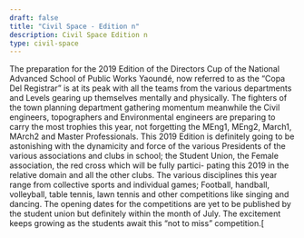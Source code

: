 ```yaml
---
draft: false
title: "Civil Space - Edition n"
description: Civil Space Edition n
type: civil-space
---
```


The preparation for the 2019 Edition of the Directors Cup of the National Advanced School of
Public Works Yaoundé, now referred to as the “Copa Del Registrar” is at its peak with all the teams
from the various departments and Levels gearing up themselves mentally and physically. The fighters
of the town planning department gathering momentum meanwhile the Civil engineers, topographers
and Environmental engineers are preparing to carry the most trophies this year, not forgetting the
MEng1, MEng2, March1, MArch2 and Master Professionals. This 2019 Edition is definitely going to
be astonishing with the dynamicity and force of the various Presidents of the various associations and
clubs in school; the Student Union, the Female association, the red cross which will be fully partici-
pating this 2019 in the relative domain and all the other clubs. The various disciplines this year range
from collective sports and individual games; Football, handball, volleyball, table tennis, lawn tennis
and other competitions like singing and dancing. The opening dates for the competitions are yet to be
published by the student union but definitely within the month of July. The excitement keeps growing
as the students await this “not to miss” competition.[